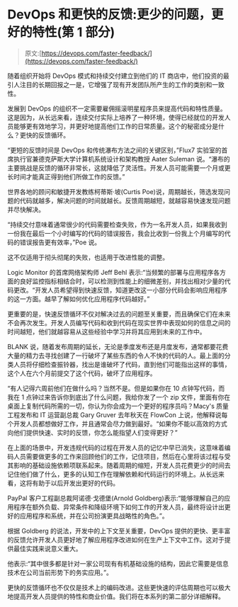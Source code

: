 # DevOps 和更快的反馈:更少的问题，更好的特性(第 1 部分)

> 原文:[https://devops.com/faster-feedback/](https://devops.com/faster-feedback/)

随着组织开始将 DevOps 模式和持续交付建立到他们的 IT 商店中，他们投资的最引人注目的长期回报之一是，它增强了现有开发团队所产生的工作的类别和一致性。

发展到 DevOps 的组织不一定需要雇佣摇滚明星程序员来提高代码和特性质量。这是因为，从长远来看，连续交付实际上培养了一种环境，使得已经就位的开发人员能够更有效地学习，并更好地提高他们工作的日常质量。这个的秘密成分是什么？更快的反馈循环。

“更短的反馈时间是 DevOps 和传统瀑布方法之间的关键区别，”Flux7 实验室的首席执行官兼德克萨斯大学计算机系统设计和架构教授 Aater Suleman 说。“瀑布的主要挑战是反馈的循环非常长，这就降低了灵活性。开发人员可能需要一个月或更长时间才能真正得到他们所做工作的反馈。”

世界各地的顾问和敏捷开发教练柯蒂斯·坡(Curtis Poe)说，周期越长，筛选发现问题的代码就越多，解决问题的时间就越长。反馈周期越短，就越容易快速发现问题并尽快解决。

“持续交付意味着通常很少的代码需要检查失败，作为一名开发人员，如果我收到一份我在最后一个小时编写的代码的错误报告，我会比收到一份我上个月编写的代码的错误报告更有效率，”Poe 说。

这不仅适用于彻头彻尾的失败，也适用于改进性能的调整。

Logic Monitor 的首席网络架构师 Jeff Behl 表示:“当频繁的部署与应用程序各方面的良好监控指标相结合时，可以检测到性能上的细微差别，并找出相对少量的代码更改。“开发人员希望得到快速反馈，知道更改这一小部分代码会影响应用程序的这一方面。越早了解如何优化应用程序代码越好。”

更重要的是，快速反馈循环不仅对解决过去的问题至关重要，而且确保它们在未来不会再次发生。开发人员编写代码和收到代码在现实世界中表现如何的信息之间的时间越短，他们就越容易从这些经验中学习并将其应用到未来的工作中。

BLANK 说，随着发布周期的延长，无论是季度发布还是月度发布，通常都要花费大量的精力去寻找创建了一行破坏了某些东西的令人不快的代码的人。最上面的分类人员将仔细检查振铃器，找出是谁破坏了代码，直到他们可能指出这样的事情，这个人在六个月前提交了这个代码，破坏了应用程序。

“有人记得六周前他们在做什么吗？当然不是。但是如果你在 10 点钟写代码，而我在 1 点钟过来告诉你到底出了什么问题，我给你发了一个 zip 文件，里面有你在桌面上复制代码所需的一切，你认为你会成为一个更好的程序员吗？Macy's 质量工程发布和 IT 运营副总裁 Gary Gruver 去年秋天在 FlowCon 上说，他解释说每个开发人员都想做好工作，并且通常会尽力做到最好。“如果你不能以高效的方式向他们提供快速、实时的反馈，你怎么能指望人们变得更好？”

在上面的场景中，开发违规代码的过程在开发人员的记忆中早已消失，这意味着编码人员需要做更多的工作来回顾他们的工作，记住项目，然后在心里将该过程与受其影响的基础设施依赖项联系起来。随着周期的缩短，开发人员花费更少的时间去记住他们做了什么，更多的认知工作在理解依赖和代码运行的环境上。从长远来看，这将有助于以后开发出更好的代码。

PayPal 客户工程副总裁阿诺德·戈德堡(Arnold Goldberg)表示:“能够理解自己的应用程序在额外负载、异常条件和降级环境下如何工作的开发人员，最终将设计出更好的应用程序和系统，并在公司扮演更具战略性的角色。”。

根据 Goldberg 的说法，开发中的上下文至关重要，DevOps 提供的更快、更丰富的反馈允许开发人员更好地了解应用程序改进如何在生产上下文中工作。这对于提供最佳实践来说意义重大。

他表示:“其中很多都是针对一家公司现有有机基础设施的结构，因此它需要是信息技术在公司当前形势下的务实应用。”。

更快的反馈循环也不仅仅是技术上的编码改进。这些更快速的评估周期也可以极大地提高开发人员提供的特性和商业价值。我们将在本系列的第二部分详细解释。